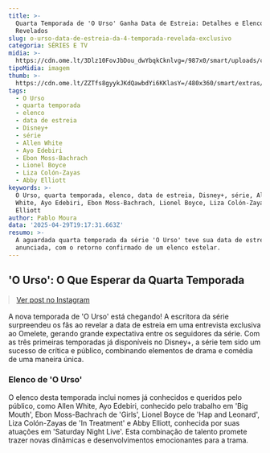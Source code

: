 ```yaml
---
title: >-
  Quarta Temporada de 'O Urso' Ganha Data de Estreia: Detalhes e Elenco
  Revelados
slug: o-urso-data-de-estreia-da-4-temporada-revelada-exclusivo
categoria: SÉRIES E TV
midia: >-
  https://cdn.ome.lt/3Dlz10FovJbDou_dwYbqkCknlvg=/987x0/smart/uploads/conteudo/fotos/IMG_7326.jpeg
tipoMidia: imagem
thumb: >-
  https://cdn.ome.lt/ZZTfs8gyykJKdQawbdYi6KKlasY=/480x360/smart/extras/conteudos/IMG_7326.jpeg
tags:
  - O Urso
  - quarta temporada
  - elenco
  - data de estreia
  - Disney+
  - série
  - Allen White
  - Ayo Edebiri
  - Ebon Moss-Bachrach
  - Lionel Boyce
  - Liza Colón-Zayas
  - Abby Elliott
keywords: >-
  O Urso, quarta temporada, elenco, data de estreia, Disney+, série, Allen
  White, Ayo Edebiri, Ebon Moss-Bachrach, Lionel Boyce, Liza Colón-Zayas, Abby
  Elliott
author: Pablo Moura
data: '2025-04-29T19:17:31.663Z'
resumo: >-
  A aguardada quarta temporada da série 'O Urso' teve sua data de estreia
  anunciada, com o retorno confirmado de um elenco estelar.
---
```


## 'O Urso': O Que Esperar da Quarta Temporada

<blockquote class="instagram-media" data-instgrm-permalink="https://www.instagram.com/reel/DJA5V1qIxbH/" data-instgrm-version="14" style="width:100%; max-width:540px; margin:1rem auto;"><a href="https://www.instagram.com/reel/DJA5V1qIxbH/">Ver post no Instagram</a></blockquote>

A nova temporada de 'O Urso' está chegando! A escritora da série surpreendeu os fãs ao revelar a data de estreia em uma entrevista exclusiva ao Omelete, gerando grande expectativa entre os seguidores da série. Com as três primeiras temporadas já disponíveis no Disney+, a série tem sido um sucesso de crítica e público, combinando elementos de drama e comédia de uma maneira única. 

### Elenco de 'O Urso'

O elenco desta temporada inclui nomes já conhecidos e queridos pelo público, como Allen White, Ayo Edebiri, conhecido pelo trabalho em 'Big Mouth', Ebon Moss-Bachrach de 'Girls', Lionel Boyce de 'Hap and Leonard', Liza Colón-Zayas de 'In Treatment' e Abby Elliott, conhecida por suas atuações em 'Saturday Night Live'. Esta combinação de talento promete trazer novas dinâmicas e desenvolvimentos emocionantes para a trama.
